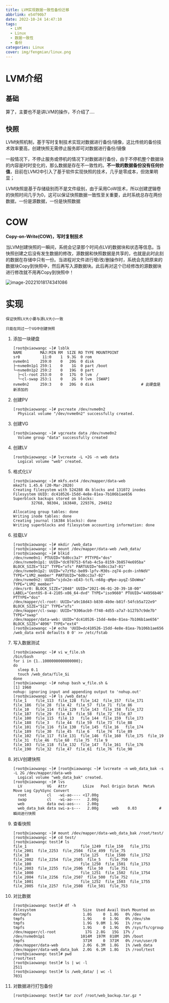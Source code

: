 ```yaml
---
title: LVM实现数据一致性备份迁移
abbrlink: e54f90b7
date: 2022-10-24 14:47:10
tags:
  - LVM
  - Linux
  - 数据一致性
  - 备份
categories: Linux
cover: img/fengmian/linux.png
---
```

# LVM介绍

## 基础

算了，主要也不是讲LVM的操作，不介绍了....

## 快照

LVM快照机制，基于写时复制技术实现对数据进行备份/镜像，这比传统的备份技术效率要高，创建快照无需停止服务即可对数据进行备份/镜像

一般情况下，不停止服务或停机的情况下对数据进行备份，由于不停机整个数据块的内容是时时变化的，那么数据是存在不一致性的。**不一致的数据备份没有任何价值**，目前在LVM2中引入了基于软件实现快照的技术，几乎是零成本，但效果明显；

LVM快照是基于存储级别而不是文件级别，由于采用CoW技术，所以创建逻辑卷的快照时间几乎为0，这可以保证快照数据一致性至关重要，此时系统总存在两份数据，一份是源数据，一份是快照数据

# COW

**Copy-on-Write(COW)，写时复制技术**

当LVM创建快照的一瞬间，系统会记录那个时间点LV的数据块和状态等信息。当快照创建之后没有发生数据的修改，源数据和快照数据是共享的，也就是此时此刻的数据在存储中只有一份。当进程对文件进行增/改/删操作时，系统会先把原来的数据块Copy到快照中，然后再写入源数据块。此后再对这个已经修改的源数据块进行修改就不用再Copy到快照中！

![image-20221018174341086](image-20221018174341086.png)

# 实现

`保证快照LV大小要与源LV大小一致` 

`只能在同过一个VG中创建快照`

1. 添加一块硬盘

   ```shell
   [root@xiaowangc ~]# lsblk
   NAME        MAJ:MIN RM  SIZE RO TYPE MOUNTPOINT
   sr0          11:0    1  9.3G  0 rom
   nvme0n1     259:0    0   20G  0 disk
   ├─nvme0n1p1 259:1    0    1G  0 part /boot
   └─nvme0n1p2 259:2    0   19G  0 part
     ├─cl-root 253:0    0   17G  0 lvm  /
     └─cl-swap 253:1    0    2G  0 lvm  [SWAP]
   nvme0n2     259:3    0   20G  0 disk						# 此硬盘是新添加的
   ```

2. 创建PV

   ```shell
   [root@xiaowangc ~]# pvcreate /dev/nvme0n2
     Physical volume "/dev/nvme0n2" successfully created.
   ```

3. 创建VG

   ```shell
   [root@xiaowangc ~]# vgcreate data /dev/nvme0n2
     Volume group "data" successfully created
   ```

4. 创建LV

   ```shell
   [root@xiaowangc ~]# lvcreate -L +2G -n web data
     Logical volume "web" created.
   ```

5. 格式化LV

   ```shell
   [root@xiaowangc ~]# mkfs.ext4 /dev/mapper/data-web
   mke2fs 1.45.6 (20-Mar-2020)
   Creating filesystem with 524288 4k blocks and 131072 inodes
   Filesystem UUID: dc410526-15dd-4e8e-81ea-7b106b1ae656
   Superblock backups stored on blocks:
           32768, 98304, 163840, 229376, 294912
   
   Allocating group tables: done
   Writing inode tables: done
   Creating journal (16384 blocks): done
   Writing superblocks and filesystem accounting information: done
   ```

6. 挂载LV

   ```shell
   [root@xiaowangc ~]# mkdir /web_data
   [root@xiaowangc ~]# mount /dev/mapper/data-web /web_data/
   [root@xiaowangc ~]# blkid
   /dev/nvme0n1: PTUUID="6d0cc3a7" PTTYPE="dos"
   /dev/nvme0n1p1: UUID="dc078753-6fab-4c5a-8159-3b8574e695ba" BLOCK_SIZE="512" TYPE="xfs" PARTUUID="6d0cc3a7-01"
   /dev/nvme0n1p2: UUID="v7zY6z-be09-lpfv-M30s-zq74-pcdn-inhNdV" TYPE="LVM2_member" PARTUUID="6d0cc3a7-02"
   /dev/nvme0n2: UUID="sjdx2e-xE43-tcfL-n68g-qMpe-ayqZ-SDoWma" TYPE="LVM2_member"
   /dev/sr0: BLOCK_SIZE="2048" UUID="2021-06-01-20-39-18-00" LABEL="CentOS-8-4-2105-x86_64-dvd" TYPE="iso9660" PTUUID="44956b46" PTTYPE="dos"
   /dev/mapper/cl-root: UUID="a9c18d43-b830-4b9e-b81f-54fcb5a722e9" BLOCK_SIZE="512" TYPE="xfs"
   /dev/mapper/cl-swap: UUID="9306acb9-f748-4d55-a7a7-b127b7c9de7b" TYPE="swap"
   /dev/mapper/data-web: UUID="dc410526-15dd-4e8e-81ea-7b106b1ae656" BLOCK_SIZE="4096" TYPE="ext4"
   [root@xiaowangc ~]# echo 'UUID=dc410526-15dd-4e8e-81ea-7b106b1ae656 /web_data ext4 defaults 0 0' >> /etc/fstab
   ```

7. 写入数据测试

   ```shell
   [root@xiaowangc ~]# vi w_file.sh
   /bin/bash
   for i in {1..1000000000000000};
   do
     sleep 0.1
     touch /web_data/file_$i
   done
   [root@xiaowangc ~]# nohup bash w_file.sh &
   [1] 1960
   nohup: ignoring input and appending output to 'nohup.out'
   [root@xiaowangc ~]# ls /web_data/
   file_1    file_113  file_128  file_142  file_157  file_171  file_186  file_28  file_42  file_57  file_71  file_86
   file_10   file_114  file_129  file_143  file_158  file_172  file_187  file_29  file_43  file_58  file_72  file_87
   file_100  file_115  file_13   file_144  file_159  file_173  file_188  file_3   file_44  file_59  file_73  file_88
   file_101  file_116  file_130  file_145  file_16   file_174  file_189  file_30  file_45  file_6   file_74  file_89
   file_102  file_117  file_131  file_146  file_160  file_175  file_19   file_31  file_46  file_60  file_75  file_9
   file_103  file_118  file_132  file_147  file_161  file_176  file_190  file_32  file_47  file_61  file_76  file_90
   ```

8. 对LV创建快照

   ```shell
   [root@xiaowangc ~]# [root@xiaowangc ~]# lvcreate -n web_data_bak -s -L 2G /dev/mapper/data-web
     Logical volume "web_data_bak" created.
   [root@xiaowangc ~]# lvs
     LV           VG   Attr       LSize   Pool Origin Data%  Meta%  Move Log Cpy%Sync Convert
     root         cl   -wi-ao---- <17.00g
     swap         cl   -wi-ao----   2.00g
     web          data owi-aos---   2.00g
     web_data_bak data swi-a-s---   2.00g      web    0.03			# 瞬间进行快照
   ```

9. 查看快照

   ```shell
   [root@xiaowangc ~]# mount /dev/mapper/data-web_data_bak /root/test/
   [root@xiaowangc ~]# cd test/
   [root@xiaowangc test]# ls
   file_1                        file_1249  file_150   file_1751  file_2001  file_2253  file_2504  file_499  file_75
   file_10                       file_125   file_1500  file_1752  file_2002  file_2254  file_2505  file_5    file_750
   file_100                      file_1250  file_1501  file_1753  file_2003  file_2255  file_2506  file_50   file_751
   file_1000                     file_1251  file_1502  file_1754  file_2004  file_2256  file_2507  file_500  file_752
   file_1001                     file_1252  file_1503  file_1755  file_2005  file_2257  file_2508  file_501  file_753
   ```

10. 对比数据

    ```shell
    [root@xiaowangc test]# df -h
    Filesystem                     Size  Used Avail Use% Mounted on
    devtmpfs                       1.8G     0  1.8G   0% /dev
    tmpfs                          1.9G     0  1.9G   0% /dev/shm
    tmpfs                          1.9G  9.0M  1.9G   1% /run
    tmpfs                          1.9G     0  1.9G   0% /sys/fs/cgroup
    /dev/mapper/cl-root             17G  2.8G   15G  17% /
    /dev/nvme0n1p1                1014M  197M  818M  20% /boot
    tmpfs                          371M     0  371M   0% /run/user/0
    /dev/mapper/data-web           2.0G  6.3M  1.8G   1% /web_data
    /dev/mapper/data-web_data_bak  2.0G  6.1M  1.8G   1% /root/test
    [root@xiaowangc test]# pwd
    /root/test
    [root@xiaowangc test]# ls | wc -l
    2511
    [root@xiaowangc test]# ls /web_data/ | wc -l
    7031
    ```

11. 对数据进行打包备份

    ```shell
    [root@xiaowangc test]# tar zcvf /root/web_backup.tar.gz *
    ```

    













































